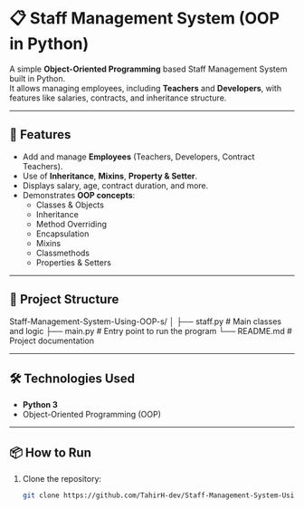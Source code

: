 # 📋 Staff Management System (OOP in Python)

A simple **Object-Oriented Programming** based Staff Management System built in Python.  
It allows managing employees, including **Teachers** and **Developers**, with features like salaries, contracts, and inheritance structure.

---

## 🚀 Features
- Add and manage **Employees** (Teachers, Developers, Contract Teachers).
- Use of **Inheritance**, **Mixins**, **Property & Setter**.
- Displays salary, age, contract duration, and more.
- Demonstrates **OOP concepts**:
  - Classes & Objects
  - Inheritance
  - Method Overriding
  - Encapsulation
  - Mixins
  - Classmethods
  - Properties & Setters

---

## 📂 Project Structure
Staff-Management-System-Using-OOP-s/
│
├── staff.py # Main classes and logic
├── main.py # Entry point to run the program
└── README.md # Project documentation

---

## 🛠️ Technologies Used
- **Python 3**
- Object-Oriented Programming (OOP)

---

## 📦 How to Run
1. Clone the repository:
   ```bash
   git clone https://github.com/TahirH-dev/Staff-Management-System-Using-OOP-s.git

